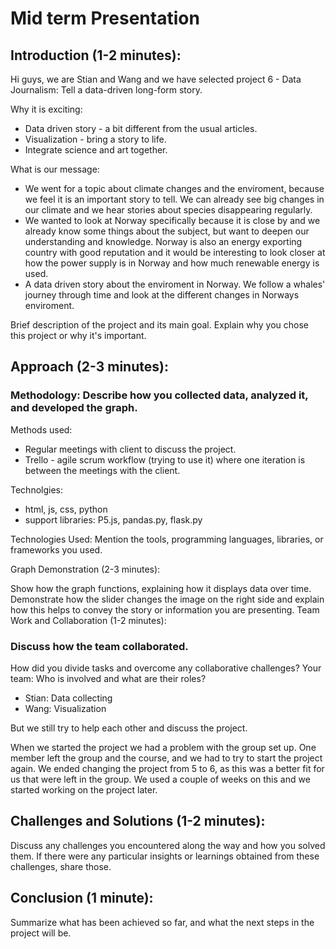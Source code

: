 # Mid term Presentation


## Introduction (1-2 minutes):


Hi guys, we are Stian and Wang and we have selected project 6 - Data Journalism: Tell a data-driven long-form story.

Why it is exciting:
- Data driven story - a bit different from the usual articles.
- Visualization - bring a story to life.
- Integrate science and art together.

What is our message:
- We went for a topic about climate changes and the enviroment, because we feel it is an important story to tell. We can already see big changes in our climate and we hear stories about species disappearing regularly. 
- We wanted to look at Norway specifically because it is close by and we already know some things about the subject, but want to deepen our understanding and knowledge. Norway is also an energy exporting country with good reputation and it would be interesting to look closer at how the power supply is in Norway and how much renewable energy is used.
- A data driven story about the enviroment in Norway. We follow a whales' journey through time and look at the different changes in Norways enviroment.




Brief description of the project and its main goal.
Explain why you chose this project or why it's important.


## Approach (2-3 minutes):

### Methodology: Describe how you collected data, analyzed it, and developed the graph.

Methods used:
- Regular meetings with client to discuss the project.
- Trello - agile scrum workflow (trying to use it) where one iteration is between the meetings with the client. 

Technolgies:
- html, js, css, python
- support libraries: P5.js, pandas.py, flask.py


Technologies Used: Mention the tools, programming languages, libraries, or frameworks you used.


Graph Demonstration (2-3 minutes):

Show how the graph functions, explaining how it displays data over time.
Demonstrate how the slider changes the image on the right side and explain how this helps to convey the story or information you are presenting.
Team Work and Collaboration (1-2 minutes):

### Discuss how the team collaborated.
How did you divide tasks and overcome any collaborative challenges?
Your team: Who is involved and what are their roles?
- Stian: Data collecting
- Wang: Visualization

But we still try to help each other and discuss the project. 

When we started the project we had a problem with the group set up. One member left the group and the course, and we had to try to start the project again. We ended changing the project from 5 to 6, as this was a better fit for us that were left in the group. We used a couple of weeks on this and we started working on the project later.

## Challenges and Solutions (1-2 minutes):

Discuss any challenges you encountered along the way and how you solved them.
If there were any particular insights or learnings obtained from these challenges, share those.

## Conclusion (1 minute):

Summarize what has been achieved so far, and what the next steps in the project will be.